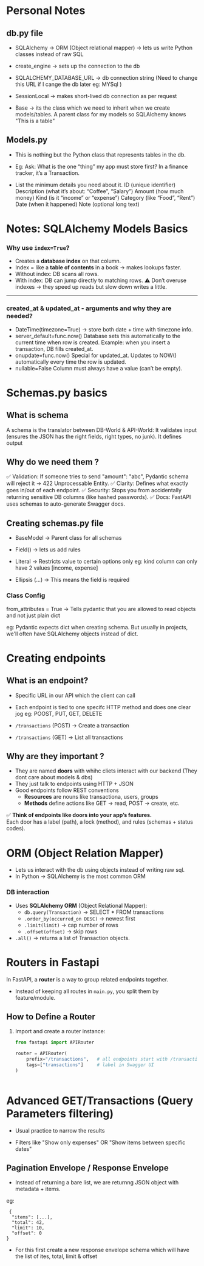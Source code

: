 # Personal Notes 

## db.py file 

- SQLAlchemy -> ORM (Object relational mapper) -> lets us write Python classes instead of raw SQL 
- create_engine -> sets up the connection to the db 
- SQLALCHEMY_DATABASE_URL -> db connection string  (Need to change this URL if I cange the db later eg: MYSql )

- SessionLocal -> makes short-lived db connection as per request
- Base -> its the class which we need to inherit when we create models/tables. A parent class for my models so SQLAlchemy knows "This is a table"

## Models.py 
- This is nothing but the Python class that represents tables in the db.

- Eg: Ask: What is the one “thing” my app must store first?
In a finance tracker, it’s a Transaction.

- List the minimum details you need about it.
ID (unique identifier)
Description (what it’s about: “Coffee”, “Salary”)
Amount (how much money)
Kind (is it “income” or “expense”)
Category (like “Food”, “Rent”)
Date (when it happened)
Note (optional long text)

# Notes: SQLAlchemy Models Basics

### Why use `index=True`?
- Creates a **database index** on that column.
- Index = like a **table of contents** in a book → makes lookups faster.
- Without index: DB scans all rows.
- With index: DB can jump directly to matching rows.
⚠️ Don’t overuse indexes → they speed up reads but slow down writes a little.

---
### created_at & updated_at - arguments and why they are needed?
- DateTime(timezone=True) → store both date + time with timezone info.
- server_default=func.now()
Database sets this automatically to the current time when row is created.
Example: when you insert a transaction, DB fills created_at.
- onupdate=func.now()
Special for updated_at.
Updates to NOW() automatically every time the row is updated.
- nullable=False
Column must always have a value (can’t be empty).

# Schemas.py basics 

## What is schema 
A schema is the translator between DB-World & API-World:
It validates input (ensures the JSON has the right fields, right types, no junk).
It defines output

## Why do we need them ? 

✅ Validation: If someone tries to send "amount": "abc", Pydantic schema will reject it → 422 Unprocessable Entity.
✅ Clarity: Defines what exactly goes in/out of each endpoint.
✅ Security: Stops you from accidentally returning sensitive DB columns (like hashed passwords).
✅ Docs: FastAPI uses schemas to auto-generate Swagger docs.

## Creating schemas.py file

- BaseModel -> Parent class for all schemas 
- Field() -> lets us add rules 
- Literal -> Restricts value to certain options only
 eg: kind column can only have 2 values [income, expense]


- Ellipsis (...) -> This means the field is required 

### Class Config 
from_attributes = True -> Tells pydantic that you are allowed to read objects and not just plain dict

eg: Pydantic expects dict when creating schema. But usually in projects, we'll often have SQLAlchemy objects instead of dict. 

# Creating endpoints 

## What is an endpoint?
- Specific URL in our API which the client can call 
- Each endpoint is tied to one specifc HTTP method and does one clear jog
eg: POOST, PUT, GET, DELETE

- `/transactions` (POST) -> Create a transaction 
- `/transactions` (GET) -> List all transactions 

## Why are they important ?
- They are named **doors** with whihc cliets interact with our backend 
(They dont care about models & dbs)
- They just talk to endpoints using HTTP + JSON 
- Good endpoints follow REST conventions 
    - **Resources** are nouns like transactiona, users, groups 
    - **Methods** define actions like GET -> read, POST -> create, etc.

✅ **Think of endpoints like doors into your app’s features.**  
Each door has a label (path), a lock (method), and rules (schemas + status codes).


# ORM (Object Relation Mapper)
- Lets us interact with the db using objects instead of writing raw sql.
- In Python -> SQLAlchemy is the most common ORM 

### DB interaction
- Uses **SQLAlchemy ORM** (Object Relational Mapper):
  - `db.query(Transaction)` → SELECT * FROM transactions
  - `.order_by(occurred_on DESC)` → newest first
  - `.limit(limit)` → cap number of rows
  - `.offset(offset)` → skip rows
- `.all()` → returns a list of Transaction objects.

# Routers in Fastapi 
In FastAPI, a **router** is a way to group related endpoints together.
- Instead of keeping all routes in `main.py`, you split them by feature/module.

## How to Define a Router
1. Import and create a router instance:
   ```python
   from fastapi import APIRouter

   router = APIRouter(
       prefix="/transactions",   # all endpoints start with /transactions
       tags=["transactions"]     # label in Swagger UI
   )
  
# Advanced GET/Transactions (Query Parameters filtering)
- Usual practice to narrow the results 

- Filters like "Show only expenses" OR "Show items between specific dates" 

## Pagination Envelope / Response Envelope 
- Instead of returning a bare list, we are returnng JSON object with metadata + items.

eg:
```
 {
  "items": [...],
  "total": 42,
  "limit": 10,
  "offset": 0
}
```

- For this first create a new response envelope schema which will have the list of ites, total, limit & offset


